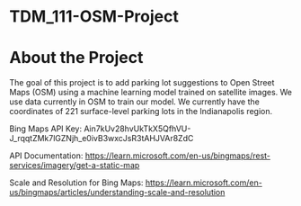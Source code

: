 # TDM_111-OSM-Project

# About the Project
The goal of this project is to add parking lot suggestions to Open Street Maps (OSM) using a machine learning model trained on
satellite images. We use data currently in OSM to train our model. We currently have the coordinates of 221 surface-level parking
lots in the Indianapolis region.

Bing Maps API Key: Ain7kUv28hvUkTkX5QfhVU-J_rqqtZMk7lGZNjh_e0ivB3wxcJsR3tAHJVAr8ZdC

API Documentation: https://learn.microsoft.com/en-us/bingmaps/rest-services/imagery/get-a-static-map

Scale and Resolution for Bing Maps:
    https://learn.microsoft.com/en-us/bingmaps/articles/understanding-scale-and-resolution
